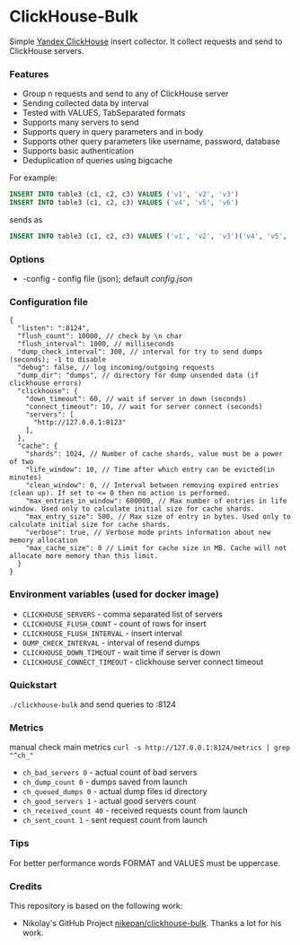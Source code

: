 # ClickHouse-Bulk

Simple [Yandex ClickHouse](https://clickhouse.yandex/) insert collector. It collect requests and send to ClickHouse servers.

### Features
- Group n requests and send to any of ClickHouse server
- Sending collected data by interval
- Tested with VALUES, TabSeparated formats
- Supports many servers to send
- Supports query in query parameters and in body
- Supports other query parameters like username, password, database
- Supports basic authentication
- Deduplication of queries using bigcache
 

For example:
```sql
INSERT INTO table3 (c1, c2, c3) VALUES ('v1', 'v2', 'v3')
INSERT INTO table3 (c1, c2, c3) VALUES ('v4', 'v5', 'v6')
```
sends as
```sql
INSERT INTO table3 (c1, c2, c3) VALUES ('v1', 'v2', 'v3')('v4', 'v5', 'v6')
```


### Options
- -config - config file (json); default _config.json_


### Configuration file
```json5
{
  "listen": ":8124", 
  "flush_count": 10000, // check by \n char
  "flush_interval": 1000, // milliseconds
  "dump_check_interval": 300, // interval for try to send dumps (seconds); -1 to disable
  "debug": false, // log incoming/outgoing requests
  "dump_dir": "dumps", // directory for dump unsended data (if clickhouse errors)
  "clickhouse": {
    "down_timeout": 60, // wait if server in down (seconds)
    "connect_timeout": 10, // wait for server connect (seconds)
    "servers": [
      "http://127.0.0.1:8123"
    ],
  },
  "cache": {
    "shards": 1024, // Number of cache shards, value must be a power of two
    "life_window": 10, // Time after which entry can be evicted(in minutes)
    "clean_window": 0, // Interval between removing expired entries (clean up). If set to <= 0 then no action is performed.
    "max_entries_in_window": 600000, // Max number of entries in life window. Used only to calculate initial size for cache shards.
    "max_entry_size": 500, // Max size of entry in bytes. Used only to calculate initial size for cache shards.
    "verbose": true, // Verbose mode prints information about new memory allocation
    "max_cache_size": 0 // Limit for cache size in MB. Cache will not allocate more memory than this limit.
  }
}
```

### Environment variables (used for docker image)

* `CLICKHOUSE_SERVERS` - comma separated list of servers
* `CLICKHOUSE_FLUSH_COUNT` - count of rows for insert
* `CLICKHOUSE_FLUSH_INTERVAL` - insert interval
* `DUMP_CHECK_INTERVAL` - interval of resend dumps  
* `CLICKHOUSE_DOWN_TIMEOUT` - wait time if server is down  
* `CLICKHOUSE_CONNECT_TIMEOUT` - clickhouse server connect timeout  

### Quickstart

`./clickhouse-bulk`
and send queries to :8124

### Metrics
manual check main metrics
`curl -s http://127.0.0.1:8124/metrics | grep "^ch_"`
* `ch_bad_servers 0` - actual count of bad servers
* `ch_dump_count 0` - dumps saved from launch
* `ch_queued_dumps 0` - actual dump files id directory
* `ch_good_servers 1` - actual good servers count
* `ch_received_count 40` - received requests count from launch
* `ch_sent_count 1` - sent request count from launch


### Tips

For better performance words FORMAT and VALUES must be uppercase.

### Credits

This repository is based on the following work:
- Nikolay's GitHub Project [nikepan/clickhouse-bulk](https://github.com/nikepan/clickhouse-bulk). Thanks a lot for his work.